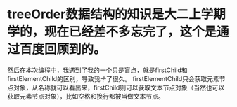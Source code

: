 # treeOrder数据结构的知识是大二上学期学的，现在已经差不多忘完了，这个是通过百度回顾到的。
然后在本次编程中，我遇到了我的一个只是盲点，就是firstChild和firstElementChild的区别，导致我卡了很久。
firstElementChild只会获取元素节点对象，从名称就可以看出来，firstChild则可以获取文本节点对象（当然也可以获取元素节点对象），比如空格和换行都被当做文本节点。
